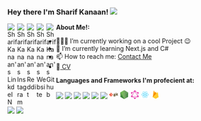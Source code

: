 ### Hey there I'm Sharif Kanaan! <img src="https://media.giphy.com/media/hvRJCLFzcasrR4ia7z/giphy.gif" width="25px">

<a href="https://www.linkedin.com/in/sharifkanaan/">
  <img align="left" alt="Sharif Kanaan's LinkdeIN" width="22px" src="https://cdn.jsdelivr.net/npm/simple-icons@v3/icons/linkedin.svg" />
</a>
<a href="https://www.instagram.com/sharif_kanaan/">
  <img align="left" alt="Sharif Kanaan's Instagram" width="22px" src="https://cdn.jsdelivr.net/npm/simple-icons@v3/icons/instagram.svg" />
</a>
<a href="https://www.reddit.com/user/sharif317/">
  <img align="left" alt="Sharif Kanaan's Reddit" width="22px" src="https://cdn.jsdelivr.net/npm/simple-icons@v3/icons/reddit.svg" />
</a>
<a href="https://sharif.thekanaan.com">
  <img align="left" alt="Sharif Kanaan's Website" width="22px" src="https://cdn.jsdelivr.net/npm/simple-icons@v3/icons/wordpress.svg" />
</a>
<a href="https://github.com/Sharizzle">
  <img align="left" alt="Sharif Kanaan's Github" width="22px" src="https://cdn.jsdelivr.net/npm/simple-icons@v3/icons/github.svg" />
</a>

**About Me!:**

- 👨🏽‍💻 I’m currently working on a cool Project :wink:
- 🌱 I’m currently learning Next.js and C#
- 📫 How to reach me: [Contact Me](https://sharif.thekanaan.com/contact-me)
- 📝[ CV](https://sharif.thekanaan.com/wp-content/uploads/2020/08/CV-September-2020.pdf)

**Languages and Frameworks I'm profecient at:**  

<code><img height="20" src="https://cdn.jsdelivr.net/npm/programming-languages-logos/src/javascript/javascript.png"></code>
<code><img height="20" src="https://cdn.jsdelivr.net/npm/programming-languages-logos/src/html/html.png" height="100"></code>
<code><img height="20" src="https://cdn.jsdelivr.net/npm/programming-languages-logos/src/css/css.png" height="100"></code>
<code><img height="20" src="https://cdn.jsdelivr.net/npm/programming-languages-logos/src/python/python.png" height="100"></code>
<code><img height="20" src="https://cdn.jsdelivr.net/npm/programming-languages-logos/src/go/go.png" height="100"></code>
<code><img height="20" src="https://cdn.jsdelivr.net/npm/programming-languages-logos/src/typescript/typescript.png" height="100"></code>
<code><img height="20" src="https://raw.githubusercontent.com/github/explore/80688e429a7d4ef2fca1e82350fe8e3517d3494d/topics/git/git.png"></code>
<code><img height="20" src="https://raw.githubusercontent.com/github/explore/80688e429a7d4ef2fca1e82350fe8e3517d3494d/topics/nodejs/nodejs.png"></code>
<code><img height="20" src="https://raw.githubusercontent.com/github/explore/5c058a388828bb5fde0bcafd4bc867b5bb3f26f3/topics/graphql/graphql.png"></code>
<code><img height="20" src="https://raw.githubusercontent.com/github/explore/80688e429a7d4ef2fca1e82350fe8e3517d3494d/topics/react/react.png"></code>
<code><img height="20" src="https://raw.githubusercontent.com/github/explore/80688e429a7d4ef2fca1e82350fe8e3517d3494d/topics/firebase/firebase.png"></code>



<code><img height="20" src="https://cdn.jsdelivr.net/npm/programming-languages-logos/src/gatsby/gatsby.png" height="100"></code>
<code><img height="20" src="https://cdn.jsdelivr.net/npm/programming-languages-logos/src/express/express.png" height="100"></code>








